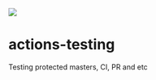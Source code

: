![](https://github.com/joao-lofelt/actions-testing/workflows/Test%20Merge%20to%20Master/badge.svg)

# actions-testing
Testing protected masters, CI, PR and etc
